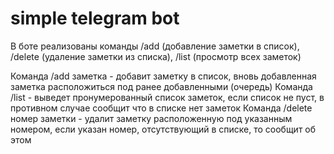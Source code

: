 # simple telegram bot

В боте реализованы команды /add (добавление заметки в список), /delete (удаление заметки из списка), /list (просмотр всех заметок)

Команда /add заметка - добавит заметку в список, вновь добавленная заметка расположиться под ранее добавленными (очередь)
Команда /list - выведет пронумерованный список заметок, если список не пуст, в противном случае сообщит что в списке нет заметок
Команда /delete номер заметки - удалит заметку расположенную под указанным номером, если указан номер, отсутствующий в списке, то сообщит об этом

